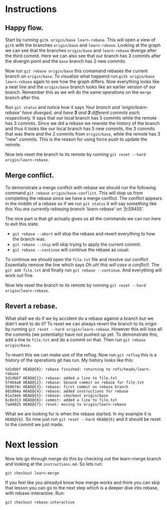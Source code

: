 # Instructions

## Happy flow.
Start by running `gitk origin/base learn-rebase`. This will open a view of `gitk` with the branches `origin/base` and `learn-rebase`. Looking at the graph we can see that the branches `origin/base` and `learn-rebase` diverge after the third commit. Here we can also see that our branch has 3 commits after the divergin point and the `base` branch has 2 new commits.

Now run `git rebase origin/base` this comamand rebases the current branch on `origin/base`. To visualize what happend run `gitk origin/base learn-rebase` again to see how the graph differs. Now everything looks like a neat line and the `origin/base` branch looks like an earlier version of our branch. Remember this as we will do the same operations on the `merge` branch after this. 

Run `git status` and notice how it says *Your branch and 'origin/learn-rebase' have diverged, and have **5** and **3** different commits each, respectively.* It says that our local branch has 5 commits while the remote has 3 commits. Since we did a rebase we rewrote the history of the branch and thus it looks like our local branch has 5 new commits, the 3 commits that was there and the 2 commits from `origin/base`, while the remote has 3 "new" commits. This is the reason for using force push to update the remote. 

Now lets reset the branch to its remote by running `git reset --hard origin/learn-rebase`.

## Merge conflict.

To demonstrate a merge conflict with rebase we should run the following command `git rebase origin/base-conflict`. This will stop us from completing the rebase since we have a merge conflict. The conflict appears in the middle of a rebase so if we run `git status` it will say something like this *You are currently rebasing branch 'learn-rebase' on 'fc59455'.* 

The nice part is that git actually gives us all the commands we can run here to exit this state. 

* `git rebase --abort` will stop the rebase and revert everything to how the branch was.
* `git rebase --skip` will skip trying to apply the current commit.
* `git rebase --continue` will continue the rebase as usual.

To continue we should open the `file.txt` file and resolve our conflict. Essentially remove the line which says *Oh uh! this will case a conflict!*. The `git add file.txt` and finally run `git rebase --continue`. And everything will work out fine.

Now lets reset the branch to its remote by running `git reset --hard origin/learn-rebase`.
## Revert a rebase.
What shall we do if we by accident do a rebase against a branch but we didn't want to do it? To reset we can always revert the branch to its origin by running `git reset --hard origin/learn-rebase`. However this will lose all the commits (we potentially) have not pushed up yet. To demonstrate this, add a line to `file.txt` and do a commit on that. Then run `git rebase origin/base`.

To revert this we can make use of the reflog. Now run `git reflog` this is a history of the operations git has run.  My history looks like this: 
```
5d1dbbf HEAD@{0}: rebase finished: returning to refs/heads/learn-rebase
5d1dbbf HEAD@{1}: rebase: added a line to file.txt
57464a0 HEAD@{2}: rebase: Second commit on rebase for file.txt
5b9674c HEAD@{3}: rebase: first commit on rebase branch
801804a HEAD@{4}: rebase: added instructions for rebase
01a34eb HEAD@{5}: rebase: checkout origin/base
bc8e313 HEAD@{6}: commit: added a line to file.txt
7ad4025 HEAD@{7}: reset: moving to origin/learn-rebase
```
What we are looking for is when the rebase started. In my example it is `HEAD@{6}`. So now just run `git reset --hard HEAD@{6}` and it should be reset to the commit we just made.

# Next lession
Now lets go through merge do this by checking out the learn-merge branch and looking at the `instructions.md`. So lets run:

`git checkout learn-merge`

If you feel like you alreadyd know how merge works and think you can skip that lesson you can go to the next step which is a deeper dive into rebase, with rebase-interactive. Run:

`git checkout rebase-interactive`

